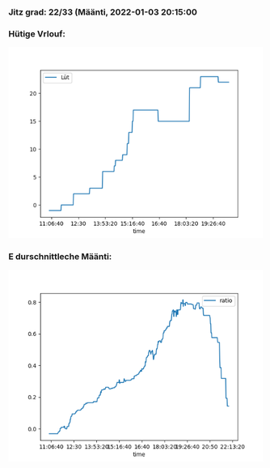 ### Jitz grad: 22/33 (Määnti, 2022-01-03 20:15:00

### Hütige Vrlouf:
![Graph](Today.png)

### E durschnittleche Määnti:
![Graph](Määnti.png)